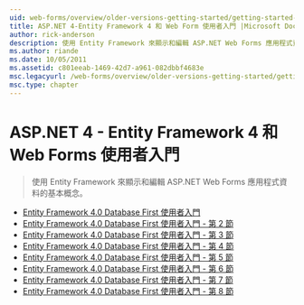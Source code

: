 ```yaml
---
uid: web-forms/overview/older-versions-getting-started/getting-started-with-ef/index
title: ASP.NET 4-Entity Framework 4 和 Web Form 使用者入門 |Microsoft Docs
author: rick-anderson
description: 使用 Entity Framework 來顯示和編輯 ASP.NET Web Forms 應用程式資料的基本概念。
ms.author: riande
ms.date: 10/05/2011
ms.assetid: c801eeab-1469-42d7-a961-082dbbf4683e
msc.legacyurl: /web-forms/overview/older-versions-getting-started/getting-started-with-ef
msc.type: chapter
---
```

<a name="aspnet-4---getting-started-with-entity-framework-4-and-web-forms"></a>ASP.NET 4 - Entity Framework 4 和 Web Forms 使用者入門
====================
> 使用 Entity Framework 來顯示和編輯 ASP.NET Web Forms 應用程式資料的基本概念。


- [Entity Framework 4.0 Database First 使用者入門](the-entity-framework-and-aspnet-getting-started-part-1.md)
- [Entity Framework 4.0 Database First 使用者入門 - 第 2 節](the-entity-framework-and-aspnet-getting-started-part-2.md)
- [Entity Framework 4.0 Database First 使用者入門 - 第 3 節](the-entity-framework-and-aspnet-getting-started-part-3.md)
- [Entity Framework 4.0 Database First 使用者入門 - 第 4 節](the-entity-framework-and-aspnet-getting-started-part-4.md)
- [Entity Framework 4.0 Database First 使用者入門 - 第 5 節](the-entity-framework-and-aspnet-getting-started-part-5.md)
- [Entity Framework 4.0 Database First 使用者入門 - 第 6 節](the-entity-framework-and-aspnet-getting-started-part-6.md)
- [Entity Framework 4.0 Database First 使用者入門 - 第 7 節](the-entity-framework-and-aspnet-getting-started-part-7.md)
- [Entity Framework 4.0 Database First 使用者入門 - 第 8 節](the-entity-framework-and-aspnet-getting-started-part-8.md)
